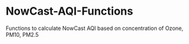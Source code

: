 # NowCast-AQI-Functions
Functions to calculate NowCast AQI based on concentration of Ozone, PM10, PM2.5

